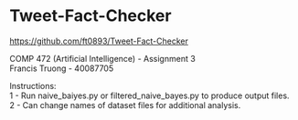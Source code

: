 # Tweet-Fact-Checker
https://github.com/ft0893/Tweet-Fact-Checker

COMP 472 (Artificial Intelligence) - Assignment 3\
Francis Truong - 40087705

Instructions:\
1 - Run naive_baiyes.py or filtered_naive_bayes.py to produce output files.\
2 - Can change names of dataset files for additional analysis.
